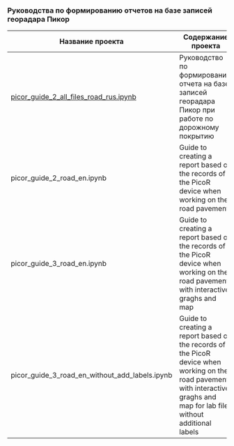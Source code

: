 ### Руководства по формированию отчетов на базе записей георадара Пикор

Название проекта      | Содержание проекта
--------------------|----------------------
[picor_guide_2_all_files_road_rus.ipynb](https://nbviewer.jupyter.org/github/andreyzer/PicoR-GPR-report-preparation/blob/master/picor_guide_2_all_files_road_rus.ipynb)  | Руководство по формированию отчета на базе записей георадара Пикор при работе по дорожному покрытию
picor_guide_2_road_en.ipynb            | Guide to creating a report based on the records of the PicoR device when working on the road pavement
picor_guide_3_road_en.ipynb            | Guide to creating a report based on the records of the PicoR device when working on the road pavement with interactive graghs and map
picor_guide_3_road_en_without_add_labels.ipynb            | Guide to creating a report based on the records of the PicoR device when working on the road pavement with interactive graghs and map for lab file without additional labels
